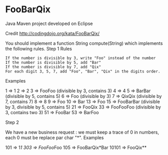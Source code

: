 # FooBarQix

Java Maven project developed on Eclipse

Credit http://codingdojo.org/kata/FooBarQix/

You should implement a function String compute(String) which implements the following rules.
Step 1
Rules

    If the number is divisible by 3, write "Foo" instead of the number
    If the number is divisible by 5, add "Bar"
    If the number is divisible by 7, add "Qix"
    For each digit 3, 5, 7, add "Foo", "Bar", "Qix" in the digits order.

Examples

1  => 1
2  => 2
3  => FooFoo (divisible by 3, contains 3)
4  => 4
5  => BarBar (divisible by 5, contains 5)
6  => Foo (divisible by 3)
7  => QixQix (divisible by 7, contains 7)
8  => 8
9  => Foo
10 => Bar
13 => Foo
15 => FooBarBar (divisible by 3, divisible by 5, contains 5)
21 => FooQix
33 => FooFooFoo (divisible by 3, contains two 3)
51 => FooBar
53 => BarFoo

Step 2

We have a new business request : we must keep a trace of 0 in numbers, each 0 must be replace par char "*".
Examples

101   => 1*1
303   => FooFoo*Foo
105   => FooBarQix*Bar
10101 => FooQix**
